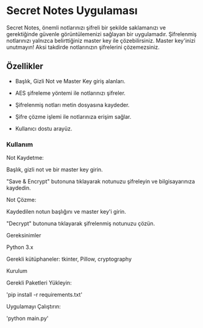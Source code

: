 # Secret Notes Uygulaması

Secret Notes, önemli notlarınızı şifreli bir şekilde saklamanızı ve gerektiğinde güvenle görüntülemenizi sağlayan bir uygulamadır. Şifrelenmiş notlarınızı yalnızca belirttiğiniz master key ile çözebilirsiniz. Master key'inizi unutmayın! Aksi takdirde notlarınızın şifrelerini çözemezsiniz.

## Özellikler

- Başlık, Gizli Not ve Master Key giriş alanları.

- AES şifreleme yöntemi ile notlarınızı şifreler.

- Şifrelenmiş notları metin dosyasına kaydeder.

- Şifre çözme işlemi ile notlarınıza erişim sağlar.

- Kullanıcı dostu arayüz.

### Kullanım

Not Kaydetme:

Başlık, gizli not ve bir master key girin.

"Save & Encrypt" butonuna tıklayarak notunuzu şifreleyin ve bilgisayarınıza kaydedin.

Not Çözme:

Kaydedilen notun başlığını ve master key'i girin.

"Decrypt" butonuna tıklayarak şifrelenmiş notunuzu çözün.

Gereksinimler

Python 3.x

Gerekli kütüphaneler: tkinter, Pillow, cryptography

Kurulum

Gerekli Paketleri Yükleyin:

'pip install -r requirements.txt'

Uygulamayı Çalıştırın:

'python main.py'

